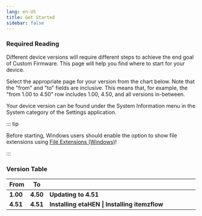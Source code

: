 ```yaml
---
lang: en-US
title: Get Started
sidebar: false
---
```


### Required Reading

Different device versions will require different steps to achieve the end goal of Custom Firmware. This page will help you find where to start for your device.

Select the appropriate page for your version from the chart below. Note that the "from" and "to" fields are inclusive. This means that, for example, the "from 1.00 to 4.50" row includes 1.00, 4.50, and all versions in-between.

Your device version can be found under the System Information menu in the System category of the Settings application.

::: tip

Before starting, Windows users should enable the option to show file extensions using [File Extensions (Windows)](file-extensions-(windows))!

:::

<!-- ![Screenshot of PS4 System Settings](/assets/images/ps4update.jpg) -->

### Version Table

<table>
  <colgroup><col style="width: 10%;"><col style="width: 10%;"><col style="width: 80%;"></colgroup>
  <thead>
    <tr>
      <th>From</th>
      <th>To</th>
      <th></th>
    </tr>
  </thead>
  <tbody style="font-weight: bold;">
    <tr>
      <td>1.00</td>
      <td>4.50</td>
      <td><router-link to="updating-to-4.51">Updating to 4.51</router-link></td>
    </tr>
    <tr>
      <td>4.51</td>
      <td>4.51</td>
      <td><router-link to="installing-etahen">Installing etaHEN</router-link> | <router-link to="installing-itemzflow">Installing itemzflow</router-link></td>
    </tr>
  </tbody>
</table>
